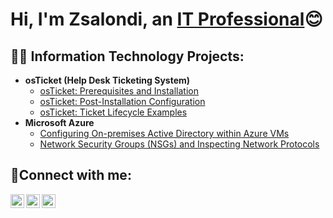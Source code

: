 <h1>Hi, I'm Zsalondi, an <a href="https://www.linkedin.com/in/zsalondip">IT Professional</a>😊</h1>

<h2>👨‍💻 Information Technology Projects:</h2>

- <b>osTicket (Help Desk Ticketing System)</b>
  - [osTicket: Prerequisites and Installation](https://github.com/ZeeCoder91/osticket-prereqs)
  - [osTicket: Post-Installation Configuration](https://github.com/ZeeCoder91/post-install-config)
  - [osTicket: Ticket Lifecycle Examples](https://github.com/ZeeCoder91/ticket-lifecycle)
- <b>Microsoft Azure</b>
  - [Configuring On-premises Active Directory within Azure VMs](https://github.com/ZeeCoder91/configure-ad)
  - [Network Security Groups (NSGs) and Inspecting Network Protocols](https://github.com/ZeeCoder91/azure-network-protocols)

<h2>🤳Connect with me:</h2>

[<img align="left" alt="Josh | Twitter" width="22px" src="https://cdn.jsdelivr.net/npm/simple-icons@v3/icons/twitter.svg" />][twitter]
[<img align="left" alt="Josh | LinkedIn" width="22px" src="https://cdn.jsdelivr.net/npm/simple-icons@v3/icons/linkedin.svg" />][linkedin]
[<img align="left" alt="Josh | Instagram" width="22px" src="https://cdn.jsdelivr.net/npm/simple-icons@v3/icons/instagram.svg" />][instagram]

[twitter]: https://twitter.com/
[instagram]: https://www.instagram.com/zsalondi
[linkedin]: https://linkedin.com/in/zsalondip
